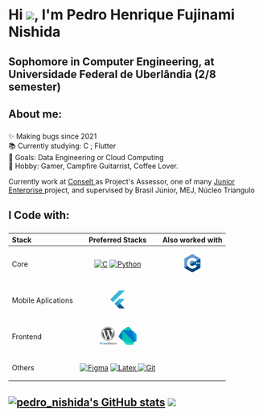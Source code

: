 <h1 align="left">Hi <img src="https://raw.githubusercontent.com/kaueMarques/kaueMarques/master/hi.gif" height="30px">, I'm Pedro Henrique Fujinami Nishida</h1>

<h2 align="left">Sophomore in Computer Engineering, at Universidade Federal de Uberlândia (2/8 semester)</h2>

###

<h2 align="left">About me:</h2>

###

<p align="left">✨ Making bugs since 2021 <br>📚 Currently studying: C ; Flutter<br>🎯 Goals: Data Engineering or Cloud Computing<br> 🎲 Hobby: Gamer, Campfire Guitarrist, Coffee Lover.</p>
<p align="left"> Currently work at <a href="https://www.instagram.com/conselt/"> Conselt </a> as Project's Assessor, one of many 
<a href="https://www.juniorenterprises.org/"> Junior Enterprise </a> project, and supervised by Brasil Júnior, MEJ, Núcleo Triangulo </p>

###

<h2 align="left">I Code with: </h2>

###

| Stack | Preferred Stacks | Also worked with |
| :--- | :----: | :---: |
| Core | <p align="center"> <a href="https://devdocs.io/c//" target="_blank" rel="noreferrer"><img src="https://upload.wikimedia.org/wikipedia/commons/1/18/C_Programming_Language.svg" width="36" height="36" alt="C" /></a> <a href="https://www.python.org/" target="_blank" rel="noreferrer"><img src="https://raw.githubusercontent.com/danielcranney/readme-generator/main/public/icons/skills/python-colored.svg" width="36" height="36" alt="Python" /></a> </p> | <p align="center">  <a href="https://devdocs.io/cpp//" target="_blank" rel="noreferrer"><img src="https://raw.githubusercontent.com/devicons/devicon/master/icons/cplusplus/cplusplus-original.svg" width="36" height="36" alt="C++" /></a> </p> | <--  -->
| Mobile Aplications | <p align="center"> <a href="https://flutter.dev/" target="_blank" rel="noreferrer"><img src="https://raw.githubusercontent.com/devicons/devicon/master/icons/flutter/flutter-original.svg" width="36" height="36" alt="Flutter" /></a> <p align="center"> </p> | <p align="center">  </p> | <--  -->
| Frontend | <p align="center"> <a href="https://wordpress.org/" target="_blank" rel="noreferrer"><img src="https://raw.githubusercontent.com/devicons/devicon/master/icons/wordpress/wordpress-original.svg" width="36" height="36" alt="NodeJS" /></a> <a href="https://dart.dev/" target="_blank" rel="noreferrer"><img src="https://raw.githubusercontent.com/devicons/devicon/master/icons/dart/dart-original.svg" width="36" height="36" alt="Flutter" /></a> </p>
| Others | <p align="center"> <a href="https://www.figma.com/" target="_blank" rel="noreferrer"><img src="https://raw.githubusercontent.com/danielcranney/readme-generator/main/public/icons/skills/figma-colored.svg" width="36" height="36" alt="Figma" /></a> <a href="https://www.overleaf.com/"><img src="https://user-images.githubusercontent.com/104805099/217689389-8424fca4-5470-454f-8733-93db9321f25d.png" width="36" height="36" alt="Latex" /> <a href=""><img src="https://user-images.githubusercontent.com/104805099/217689056-e32191dd-a9b3-40e1-9a03-42b58149b963.png" width="36" height="36" alt="Git" /></p> | <p align="center"> </p> | <-- Docker Kubernetes -->
<h2><h2>


<p align="justify">
<a href="http://www.github.com/pedro-nishida"><img src="https://github-readme-stats.vercel.app/api?username=pedro-nishida&show_icons=true&hide=&count_private=true&title_color=0891b2&text_color=ffffff&icon_color=0891b2&bg_color=1c1917&hide_border=true&show_icons=true" alt="pedro_nishida's GitHub stats" width="400"></a>
<a href="http://www.github.com/pedro-nishida"><img src="https://github-readme-streak-stats.herokuapp.com/?user=pedro-nishida&stroke=ffffff&background=1c1917&ring=0891b2&fire=0891b2&currStreakNum=ffffff&currStreakLabel=0891b2&sideNums=ffffff&sideLabels=ffffff&dates=ffffff&hide_border=true" width="440"/></a>
</p>
